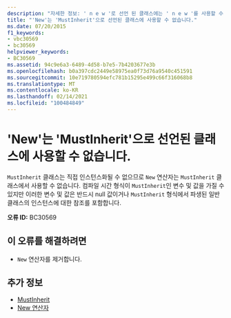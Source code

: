 ```yaml
---
description: "자세한 정보: ' n e w '로 선언 된 클래스에는 ' n e w '를 사용할 수 없습니다."
title: "'New'는 'MustInherit'으로 선언된 클래스에 사용할 수 없습니다."
ms.date: 07/20/2015
f1_keywords:
- vbc30569
- bc30569
helpviewer_keywords:
- BC30569
ms.assetid: 94c9e6a3-6489-4d58-b7e5-7b4203677e3b
ms.openlocfilehash: b0a397cdc2449e58975ea0f73d76a9540c451591
ms.sourcegitcommit: 10e719780594efc781b15295e499c66f316068b8
ms.translationtype: MT
ms.contentlocale: ko-KR
ms.lasthandoff: 02/14/2021
ms.locfileid: "100484849"
---
```

# <a name="new-cannot-be-used-on-a-class-that-is-declared-mustinherit"></a>'New'는 'MustInherit'으로 선언된 클래스에 사용할 수 없습니다.

`MustInherit` 클래스는 직접 인스턴스화될 수 없으므로 `New` 연산자는 `MustInherit` 클래스에서 사용할 수 없습니다. 컴파일 시간 형식이 `MustInherit`인 변수 및 값을 가질 수 있지만 이러한 변수 및 값은 반드시 null 값이거나 `MustInherit` 형식에서 파생된 일반 클래스의 인스턴스에 대한 참조를 포함합니다.  
  
 **오류 ID:** BC30569  
  
## <a name="to-correct-this-error"></a>이 오류를 해결하려면  
  
- `New` 연산자를 제거합니다.  
  
## <a name="see-also"></a>추가 정보

- [MustInherit](../language-reference/modifiers/mustinherit.md)
- [New 연산자](../language-reference/operators/new-operator.md)
